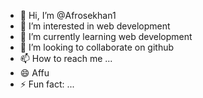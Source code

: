 - 👋 Hi, I’m @Afrosekhan1
- 👀 I’m interested in web development 
- 🌱 I’m currently learning web development 
- 💞️ I’m looking to collaborate on github
- 📫 How to reach me ...
- 😄 Affu
- ⚡ Fun fact: ...

<!---
Afrosekhan1/Afrosekhan1 is a ✨ special ✨ repository because its `README.md` (this file) appears on your GitHub profile.
You can click the Preview link to take a look at your changes.
--->
